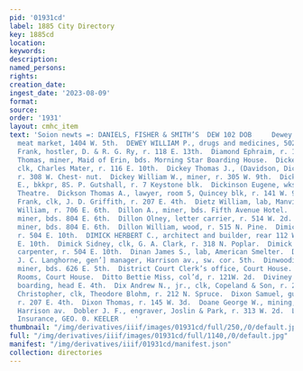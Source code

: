```yaml
---
pid: '01931cd'
label: 1885 City Directory
key: 1885cd
location: 
keywords: 
description: 
named_persons: 
rights: 
creation_date: 
ingest_date: '2023-08-09'
format: 
source: 
order: '1931'
layout: cmhc_item
text: 'Soion newts =: DANIELS, FISHER & SMITH’S  DEW 102 DOB     Dewey George T.,
  meat market, 1404 W. 5th.  DEWEY WILLIAM P., drugs and medicines, 502 Harrison av.  Dewitt
  Frank, hostler, D. & R. G. Ry, r. 118 E. 13th.  Diamond Ephraim, r. 130 HB. 3d.  Diamond
  Thomas, miner, Maid of Erin, bds. Morning Star Boarding House.  Dickerson Lou M.,
  clk, Charles Mater, r. 116 E. 10th.  Dickey Thomas J., (Davidson, Dickey & Gay,)
  r. 308 W. Chest- nut.  Dickey William W., miner, r. 305 W. 9th.  Dickinson Charles
  E., bkkpr, 8S. P. Gutshall, r. 7 Keystone blk.  Dickinson Eugene, wks. Standard
  Theatre.  Dickson Thomas A., lawyer, room 5, Quincey blk, r. 141 W. 9th.  Diehm
  Frank, clk, J. D. Griffith, r. 207 E. 4th.  Dietz William, lab, Manville Smelter.  Dillehay
  William, r. 706 E. 6th.  Dillon A., miner, bds. Fifth Avenue Hotel.  Dillon Luke,
  miner, bds. 804 E. 6th.  Dillon Olney, letter carrier, r. 514 W. 2d.  Dillon Philip,
  miner, bds. 804 E. 6th.  Dillon William, wood, r. 515 N. Pine.  Dimick KE. H. Mrs.,
  r. 504 E. 10th.  DIMICK HERBERT C., architect and builder, rear 112 W, 5th, r. 422
  E. 10th.  Dimick Sidney, clk, G. A. Clark, r. 318 N. Poplar.  Dimick Wilbur C.,
  carpenter, r. 504 E. 10th.  Dinan James S., lab, American Smelter.  DINERO MINE,
  J. C. Langhorne, gen’] manager, Harrison av., sw. cor. 5th.  Dinwoodie William,
  miner, bds. 626 E. 5th.  District Court Clerk’s office, Court House.  District Court
  Rooms, Court House.  Ditto Bettie Miss, col’d, r. 121W. 2d.  Diviney Mary Mrs.,
  boarding, head E. 4th.  Dix Andrew N., jr., clk, Copeland & Son, r. 212 N. Spruce.  Dix
  Christopher, clk, Theodore Blohm, r. 212 N. Spruce.  Dixon Samuel, guard, jail,
  r. 207 E. 4th.  Dixon Thomas, r. 145 W. 3d.  Doane George W., mining, r. rear 812
  Harrison av.  Dobler J. F., engraver, Joslin & Park, r. 313 W. 2d.  Life and Accident
  Insurance, GEO. 0. KEELER    '
thumbnail: "/img/derivatives/iiif/images/01931cd/full/250,/0/default.jpg"
full: "/img/derivatives/iiif/images/01931cd/full/1140,/0/default.jpg"
manifest: "/img/derivatives/iiif/01931cd/manifest.json"
collection: directories
---
```

